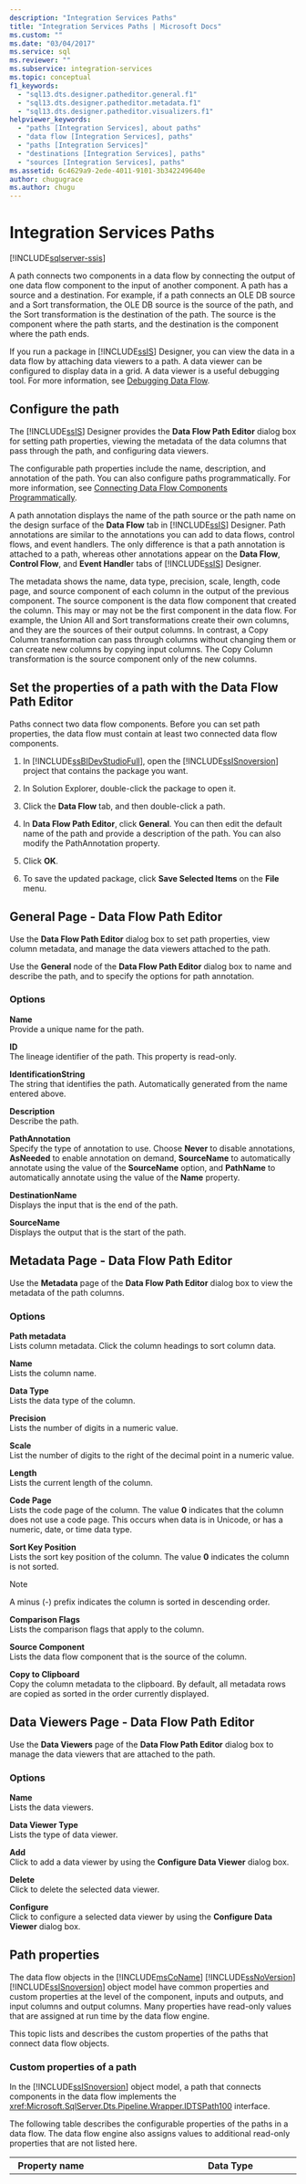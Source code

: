 ```yaml
---
description: "Integration Services Paths"
title: "Integration Services Paths | Microsoft Docs"
ms.custom: ""
ms.date: "03/04/2017"
ms.service: sql
ms.reviewer: ""
ms.subservice: integration-services
ms.topic: conceptual
f1_keywords: 
  - "sql13.dts.designer.patheditor.general.f1"
  - "sql13.dts.designer.patheditor.metadata.f1"
  - "sql13.dts.designer.patheditor.visualizers.f1"
helpviewer_keywords: 
  - "paths [Integration Services], about paths"
  - "data flow [Integration Services], paths"
  - "paths [Integration Services]"
  - "destinations [Integration Services], paths"
  - "sources [Integration Services], paths"
ms.assetid: 6c4629a9-2ede-4011-9101-3b342249640e
author: chugugrace
ms.author: chugu
---
```

# Integration Services Paths

[!INCLUDE[sqlserver-ssis](../../includes/applies-to-version/sqlserver-ssis.md)]


  A path connects two components in a data flow by connecting the output of one data flow component to the input of another component. A path has a source and a destination. For example, if a path connects an OLE DB source and a Sort transformation, the OLE DB source is the source of the path, and the Sort transformation is the destination of the path. The source is the component where the path starts, and the destination is the component where the path ends.  
  
 If you run a package in [!INCLUDE[ssIS](../../includes/ssis-md.md)] Designer, you can view the data in a data flow by attaching data viewers to a path. A data viewer can be configured to display data in a grid. A data viewer is a useful debugging tool. For more information, see [Debugging Data Flow](../../integration-services/troubleshooting/debugging-data-flow.md).  
  
## Configure the path  
 The [!INCLUDE[ssIS](../../includes/ssis-md.md)] Designer provides the **Data Flow Path Editor** dialog box for setting path properties, viewing the metadata of the data columns that pass through the path, and configuring data viewers.  
  
 The configurable path properties include the name, description, and annotation of the path. You can also configure paths programmatically. For more information, see [Connecting Data Flow Components Programmatically](../../integration-services/building-packages-programmatically/connecting-data-flow-components-programmatically.md).  
  
 A path annotation displays the name of the path source or the path name on the design surface of the **Data Flow** tab in [!INCLUDE[ssIS](../../includes/ssis-md.md)] Designer. Path annotations are similar to the annotations you can add to data flows, control flows, and event handlers. The only difference is that a path annotation is attached to a path, whereas other annotations appear on the **Data Flow**, **Control Flow**, and **Event Handle**r tabs of [!INCLUDE[ssIS](../../includes/ssis-md.md)] Designer.  
  
 The metadata shows the name, data type, precision, scale, length, code page, and source component of each column in the output of the previous component. The source component is the data flow component that created the column. This may or may not be the first component in the data flow. For example, the Union All and Sort transformations create their own columns, and they are the sources of their output columns. In contrast, a Copy Column transformation can pass through columns without changing them or can create new columns by copying input columns. The Copy Column transformation is the source component only of the new columns.  

## Set the properties of a path with the Data Flow Path Editor
Paths connect two data flow components. Before you can set path properties, the data flow must contain at least two connected data flow components.
  
1.  In [!INCLUDE[ssBIDevStudioFull](../../includes/ssbidevstudiofull-md.md)], open the [!INCLUDE[ssISnoversion](../../includes/ssisnoversion-md.md)] project that contains the package you want.  
  
2.  In Solution Explorer, double-click the package to open it.  
  
3.  Click the **Data Flow** tab, and then double-click a path.  
  
4.  In **Data Flow Path Editor**, click **General**. You can then edit the default name of the path and provide a description of the path. You can also modify the PathAnnotation property.  
  
5.  Click **OK**.  
  
6.  To save the updated package, click **Save Selected Items** on the **File** menu.  

## General Page - Data Flow Path Editor
Use the **Data Flow Path Editor** dialog box to set path properties, view column metadata, and manage the data viewers attached to the path.  
  
 Use the **General** node of the **Data Flow Path Editor** dialog box to name and describe the path, and to specify the options for path annotation.  
  
### Options  
 **Name**  
 Provide a unique name for the path.  
  
 **ID**  
 The lineage identifier of the path. This property is read-only.  
  
 **IdentificationString**  
 The string that identifies the path. Automatically generated from the name entered above.  
  
 **Description**  
 Describe the path.  
  
 **PathAnnotation**  
 Specify the type of annotation to use. Choose **Never** to disable annotations, **AsNeeded** to enable annotation on demand, **SourceName** to automatically annotate using the value of the **SourceName** option, and **PathName** to automatically annotate using the value of the **Name** property.  
  
 **DestinationName**  
 Displays the input that is the end of the path.  
  
 **SourceName**  
 Displays the output that is the start of the path.  
 
## Metadata Page - Data Flow Path Editor
Use the **Metadata** page of the **Data Flow Path Editor** dialog box to view the metadata of the path columns.  
  
### Options  
 **Path metadata**  
 Lists column metadata. Click the column headings to sort column data.  
  
 **Name**  
 Lists the column name.  
  
 **Data Type**  
 Lists the data type of the column.  
  
 **Precision**  
 Lists the number of digits in a numeric value.  
  
 **Scale**  
 List the number of digits to the right of the decimal point in a numeric value.  
  
 **Length**  
 Lists the current length of the column.  
  
 **Code Page**  
 Lists the code page of the column. The value **0** indicates that the column does not use a code page. This occurs when data is in Unicode, or has a numeric, date, or time data type.  
  
 **Sort Key Position**  
 Lists the sort key position of the column. The value **0** indicates the column is not sorted.  
  
> [!NOTE]  
>  A minus (-) prefix indicates the column is sorted in descending order.  
  
 **Comparison Flags**  
 Lists the comparison flags that apply to the column.  
  
 **Source Component**  
 Lists the data flow component that is the source of the column.  
  
 **Copy to Clipboard**  
 Copy the column metadata to the clipboard. By default, all metadata rows are copied as sorted in the order currently displayed.  
 
## Data Viewers Page - Data Flow Path Editor
Use the **Data Viewers** page of the **Data Flow Path Editor** dialog box to manage the data viewers that are attached to the path.  
  
### Options  
 **Name**  
 Lists the data viewers.  
  
 **Data Viewer Type**  
 Lists the type of data viewer.  
  
 **Add**  
 Click to add a data viewer by using the **Configure Data Viewer** dialog box.  
  
 **Delete**  
 Click to delete the selected data viewer.  
  
 **Configure**  
 Click to configure a selected data viewer by using the **Configure Data Viewer** dialog box.  
 
## Path properties
The data flow objects in the [!INCLUDE[msCoName](../../includes/msconame-md.md)] [!INCLUDE[ssNoVersion](../../includes/ssnoversion-md.md)] [!INCLUDE[ssISnoversion](../../includes/ssisnoversion-md.md)] object model have common properties and custom properties at the level of the component, inputs and outputs, and input columns and output columns. Many properties have read-only values that are assigned at run time by the data flow engine.  
  
 This topic lists and describes the custom properties of the paths that connect data flow objects.  
  
### Custom properties of a path  
 In the [!INCLUDE[ssISnoversion](../../includes/ssisnoversion-md.md)] object model, a path that connects components in the data flow implements the <xref:Microsoft.SqlServer.Dts.Pipeline.Wrapper.IDTSPath100> interface.  
  
 The following table describes the configurable properties of the paths in a data flow. The data flow engine also assigns values to additional read-only properties that are not listed here.  
  
|Property name|Data Type|Description|  
|-------------------|---------------|-----------------|  
|PathAnnotation|Integer (enumeration)|A value that indicates whether an annotation should be displayed with the path on the designer surface. The possible values are **AsNeeded**, **SourceName**, **PathName**, and **Never**. The default value is **AsNeeded**.|  
|DestinationName|<xref:Microsoft.SqlServer.Dts.Pipeline.Wrapper.IDTSInput100>|The input associated with the path.|  
|SourceName|<xref:Microsoft.SqlServer.Dts.Pipeline.Wrapper.IDTSOutput100>|The output associated with the path.|  

